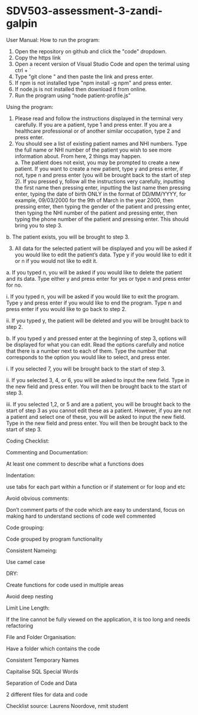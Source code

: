 # SDV503-assessment-3-zandi-galpin

User Manual:
How to run the program:
1. Open the repository on github and click the "code" dropdown.
2. Copy the https link
3. Open a recent version of Visual Studio Code and open the terimal using ctrl + `
4. Type "git clone " and then paste the link and press enter.
5. If npm is not installed type "npm install -g npm" and press enter.
6. If node.js is not installed then download it from online.
7.	Run the program using “node patient-profile.js”

Using the program:
1.	Please read and follow the instructions displayed in the terminal very carefully. If you are a patient, type 1 and press enter. If you are a healthcare professional or of another similar occupation, type 2 and press enter.
2.	You should see a list of existing patient names and NHI numbers. Type the full name or NHI number of the patient you wish to see more information about. From here, 2 things may happen.      
a.	The patient does not exist, you may be prompted to create a new patient. If you want to create a new patient, type y and press enter, if not, type n and press enter (you will be brought back to the start of step 2). If you pressed y, follow all the instructions very carefully, inputting the first name then pressing enter, inputting the last name then pressing enter, typing the date of birth ONLY in the format of DD/MM/YYYY, for example, 09/03/2000 for the 9th of March in the year 2000, then pressing enter, then typing the gender of the patient and pressing enter, then typing the NHI number of the patient and pressing enter, then typing the phone number of the patient and pressing enter. This should bring you to step 3.

b.	The patient exists, you will be brought to step 3.

3.	All data for the selected patient will be displayed and you will be asked if you would like to edit the patient’s data. Type y if you would like to edit it or n if you would not like to edit it.

a.	If you typed n, you will be asked if you would like to delete the patient and its data. Type either y and press enter for yes or type n and press enter for no.

i.	If you typed n, you will be asked if you would like to exit the program. Type y and press enter if you would like to end the program. Type n and press enter if you would like to go back to step 2.

ii.	If you typed y, the patient will be deleted and you will be brought back to step 2.

b.	If you typed y and pressed enter at the beginning of step 3, options will be displayed for what you can edit. Read the options carefully and notice that there is a number next to each of them. Type the number that corresponds to the option you would like to select, and press enter.

i.	If you selected 7, you will be brought back to the start of step 3. 

ii.	If you selected 3, 4, or 6, you will be asked to input the new field. Type in the new field and press enter. You will then be brought back to the start of step 3.

iii.	If you selected 1,2, or 5 and are a patient, you will be brought back to the start of step 3 as you cannot edit these as a patient. However, if you are not a patient and select one of these, you will be asked to input the new field. Type in the new field and press enter. You will then be brought back to the start of step 3.






Coding Checklist:

Commenting and Documentation:

At least one comment to describe what a functions does
 
Indentation:

use tabs for each part within a function or if statement or for loop and etc
 
Avoid obvious comments:

Don’t comment parts of the code which are easy to understand, focus on making hard to understand sections of code well commented
 
Code grouping:

Code grouped by program functionality
 
Consistent Nameing:

Use camel case
 
DRY:

Create functions for code used in multiple areas
 
Avoid deep nesting
 
 
Limit Line Length:

If the line cannot be fully viewed on the application, it is too long and needs refactoring
 
File and Folder Organisation:

Have a folder which contains the code
 
Consistent Temporary Names
 
Capitalise SQL Special Words
 
Separation of Code and Data

2 different files for data and code
 
Checklist source: Laurens Noordove, nmit student
